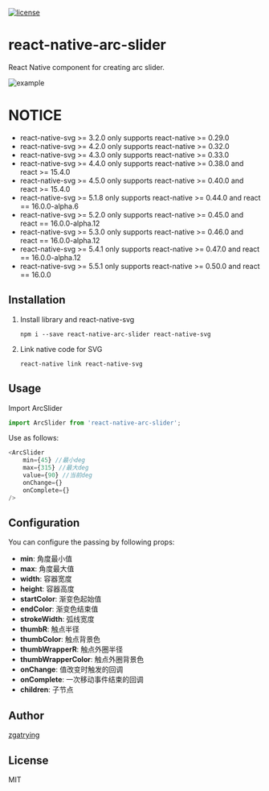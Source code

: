 [![license](https://img.shields.io/github/license/mashape/apistatus.svg)]()

# react-native-arc-slider

React Native component for creating arc slider.

![example](https://note.youdao.com/yws/public/resource/8ca20d8051cd30d06fb6c17761f2183a/xmlnote/822F1161A7894CAA94C8C41448FC6611/12285)

# NOTICE

- react-native-svg >= 3.2.0 only supports react-native >= 0.29.0
- react-native-svg >= 4.2.0 only supports react-native >= 0.32.0
- react-native-svg >= 4.3.0 only supports react-native >= 0.33.0
- react-native-svg >= 4.4.0 only supports react-native >= 0.38.0 and react >= 15.4.0
- react-native-svg >= 4.5.0 only supports react-native >= 0.40.0 and react >= 15.4.0
- react-native-svg >= 5.1.8 only supports react-native >= 0.44.0 and react == 16.0.0-alpha.6
- react-native-svg >= 5.2.0 only supports react-native >= 0.45.0 and react == 16.0.0-alpha.12
- react-native-svg >= 5.3.0 only supports react-native >= 0.46.0 and react == 16.0.0-alpha.12
- react-native-svg >= 5.4.1 only supports react-native >= 0.47.0 and react == 16.0.0-alpha.12
- react-native-svg >= 5.5.1 only supports react-native >= 0.50.0 and react == 16.0.0

## Installation

1. Install library and react-native-svg

	```
	npm i --save react-native-arc-slider react-native-svg
	```
2. Link native code for SVG

	```
	react-native link react-native-svg
	```

## Usage

Import ArcSlider
```js
import ArcSlider from 'react-native-arc-slider';
```

Use as follows:

```js
<ArcSlider
	min={45} //最小deg
	max={315} //最大deg
	value={90} //当前deg
	onChange={}
	onComplete={}
/>
```

## Configuration

You can configure the passing by following props:

- **min**: 角度最小值
- **max**: 角度最大值
- **width**: 容器宽度
- **height**: 容器高度
- **startColor**: 渐变色起始值
- **endColor**: 渐变色结束值
- **strokeWidth**: 弧线宽度
- **thumbR**: 触点半径
- **thumbColor**: 触点背景色
- **thumbWrapperR**: 触点外圈半径
- **thumbWrapperColor**: 触点外圈背景色
- **onChange**: 值改变时触发的回调
- **onComplete**: 一次移动事件结束的回调
- **children**: 子节点

## Author

[zgatrying](https://github.com/zgatrying)

## License

MIT